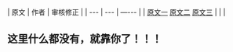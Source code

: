 
| 原文 | 作者 | 审核修正 |
| --- | --- | —--- |
| [原文一](http://hyperledger-fabric.readthedocs.io/en/latest/chaincode.html) [原文二](http://hyperledger-fabric.readthedocs.io/en/latest/chaincode4ade.html) [原文三](http://hyperledger-fabric.readthedocs.io/en/latest/chaincode4noah.html) |  |  |


## 这里什么都没有，就靠你了！！！